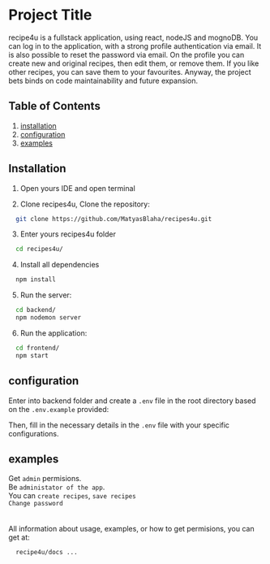 
# Project Title

recipe4u is a fullstack application, using react, nodeJS and mognoDB. You can log in to the application, with a strong profile authentication via email. It is also possible to reset the password via email. On the profile you can create new and original recipes, then edit them, or remove them. If you like other recipes, you can save them to your favourites. Anyway, the project bets binds on code maintainability and future expansion.

## Table of Contents

1. [installation](#installation)
2. [configuration](#configuration)
3. [examples](#examples)

## Installation

1. Open yours IDE and open terminal

2. Clone recipes4u, Clone the repository:
```bash
  git clone https://github.com/MatyasBlaha/recipes4u.git
```

3. Enter yours recipes4u folder
```bash
  cd recipes4u/
```

4. Install all dependencies
```bash
  npm install
```

5. Run the server:
```bash
  cd backend/
  npm nodemon server
```

6. Run the application:
```bash
  cd frontend/
  npm start
```

## configuration

Enter into backend folder and create a `.env` file in the root directory based on the `.env.example` provided:

Then, fill in the necessary details in the `.env` file with your specific configurations.
## examples

Get ``admin`` permisions. \
Be ``administator of the app``. \
You can ``create recipes``, ``save recipes``\
``Change password``\
\
\
All information about usage, examples, or how to get permisions, you can get at:
```bash
  recipe4u/docs ...
``` 


